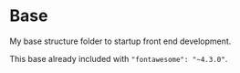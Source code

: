 Base
====

<p>My base structure folder to startup front end development.</p>

<p>This base already included with <code>"fontawesome": "~4.3.0"</code>.</p>
